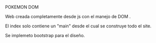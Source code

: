 POKEMON DOM

Web creada completamente desde js con el manejo de DOM .

El index solo contiene un "main" desde el cual se construye todo el site.

Se implemeto bootstrap para el diseño.
